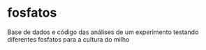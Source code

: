 # fosfatos
Base de dados e código das análises de um experimento testando diferentes fosfatos para a cultura do milho
